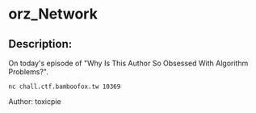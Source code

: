 
# orz_Network
## Description:
On today's episode of "Why Is This Author So Obsessed With Algorithm Problems?".

`nc chall.ctf.bamboofox.tw 10369`

Author: toxicpie

